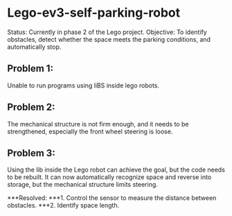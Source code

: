 # Lego-ev3-self-parking-robot
Status: Currently in phase 2 of the Lego project.
Objective: To identify obstacles, detect whether the space meets the parking conditions, and automatically stop.
## Problem 1: 
Unable to run programs using liBS inside lego robots.
## Problem 2: 
The mechanical structure is not firm enough, and it needs to be strengthened, especially the front wheel steering is loose.
## Problem 3: 
Using the lib inside the Lego robot can achieve the goal, but the code needs to be rebuilt. It can now automatically recognize space and reverse into storage, but the mechanical structure limits steering.

***Resolved:
***1. Control the sensor to measure the distance between obstacles.
***2. Identify space length.
